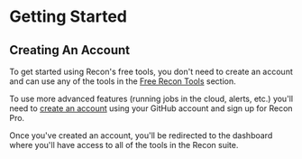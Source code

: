 # Getting Started 

## Creating An Account

To get started using Recon's free tools, you don't need to create an account and can use any of the tools in the [Free Recon Tools](../free_recon_tools/recon_extension.md) section. 

To use more advanced features (running jobs in the cloud, alerts, etc.) you'll need to [create an account](https://getrecon.xyz/auth/signin?callbackUrl=https%3A%2F%2Fgetrecon.xyz%2Fdashboard) using your GitHub account and sign up for Recon Pro. 

Once you've created an account, you'll be redirected to the dashboard where you'll have access to all of the tools in the Recon suite.